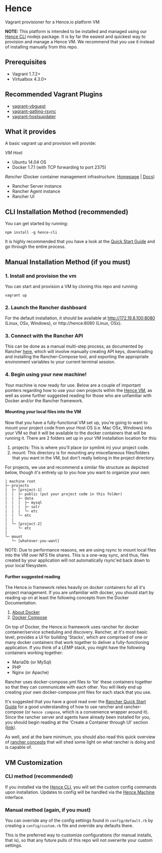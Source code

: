 # Hence
Vagrant provisioner for a Hence.io platform VM

**NOTE:** This platform is intended to be installed and managed using our [Hence CLI](https://github.com/hence-io/cli) nodejs package. It is by far the easiest and quickest way to provision and manage a Hence VM. We recommend that you use it instead of installing manually from this repo.

## Prerequisites
* Vagrant 1.7.2+
* Virtualbox 4.3.0+

## Recommended Vagrant Plugins
* [vagrant-vbguest](https://github.com/dotless-de/vagrant-vbguest)
* [vagrant-gatling-rsync](https://github.com/smerrill/vagrant-gatling-rsync)
* [vagrant-hostsupdater](https://github.com/cogitatio/vagrant-hostsupdater)

## What it provides
A basic vagrant up and provision will provide:

_VM Host_
* Ubuntu 14.04 OS
* Docker 1.7.1 (with TCP forwarding to port 2375)


_Rancher_ (Docker container management infrastructure.  [Homepage](http://rancher.com/rancher/) | [Docs](http://docs.rancher.com/))
* Rancher Server instance
* Rancher Agent instance
* Rancher UI


## CLI Installation Method (recommended)
You can get started by running:

`npm install -g hence-cli`

It is highly recommended that you have a look at the [Quick Start Guide](https://github.com/hence-io/cli#quick-start-guide) and go through the entire process.

## Manual Installation Method (if you must)
### 1. Install and provision the vm
You can start and provision a VM by cloning this repo and running:

`vagrant up`

### 2. Launch the Rancher dashboard
For the default installation, it should be available at http://172.19.8.100:8080 (Linux, OSx, Windows), or http://hence:8080 (Linux, OSx).

### 3. Connect with the Rancher API
This can be done as a manual multi-step process, as documented by Rancher [here](http://docs.rancher.com/rancher/quick-start-guide/#create-a-multi-container-application-using-rancher-compose), which will involve manually creating API keys, downloading and installing the Rancher-Compose tool, and exporting the appropriate environment variables to your current terminal session.

### 4. Begin using your new machine!
Your machine is now ready for use.  Below are a couple of important pointers regarding how to use your own projects within the [Hence VM](https://github.com/hence-io/hence), as well as some further suggested reading for those who are unfamiliar with Docker and/or the Rancher framework.

#### Mounting your local files into the VM
Now that you have a fully-functional VM set up, you're going to want to mount your project code from your Host OS (i.e. Mac OSx, Windows) into your VM so that it will be available to the docker containers that will be running it.  There are 2 folders set up in your VM installation location for this:
1. projects: This is where you'll place (or symlink in) your project code.
2. mount: This directory is for mounting any miscellaneous files/folders that you want in the VM, but don't really belong in the project directory.

For projects, we use and recommend a similar file structure as depicted below, though it's entirely up to you how you want to organize your own:

    | machine root
    ├─ projects
    |  ├─ [project-1]
    |  |  ├─ public (put your project code in this folder)
    |  |  ├─ data
    |  |  |  ├─ mysql
    |  |  |  ├─ solr
    |  |  |  └─ etc
    |  |  └─ etc
    |  |
    |  └─ [project-2]
    |     └─ etc
    |
    └─ mount
       └─ [whatever-you-want]

NOTE: Due to performance reasons, we are using rsync to mount local files into the VM over NFS file shares.  This is a one-way sync, and thus, files created by your application will not automatically rsync'ed back down to your local filesystem.

#### Further suggested reading
The Hence.io framework relies heavily on docker containers for all it's project management. If you are unfamiliar with docker, you should start by reading up on at least the following concepts from the Docker Documentation.
1. [About Docker](http://docs.docker.com/misc/)
2. [Docker Compose](http://docs.docker.com/compose/)

On top of Docker, the Hence.io framework uses rancher for docker container/service scheduling and discovery. Rancher, at it's most basic level, provides a UI for building 'Stacks', which are comprised of one or many docker containers that work together to deliver a fully-functioning application.  If you think of a LEMP stack, you might have the following containers working together:
* MariaDb (or MySql)
* PHP
* Nginx (or Apache)

Rancher uses docker-compose.yml files to 'tie' these containers together so that they can communicate with each other.  You will likely end up creating your own docker-compose.yml files for each stack that you use.

It's suggested that you have a good read over the [Rancher Quick Start Guide](http://docs.rancher.com/rancher/quick-start-guide/) for a good understanding of how to use rancher and rancher-compose (or `hence compose`, which is a convenience wrapper around it). Since the rancher server and agents have already been installed for you, you should begin reading at the 'Create a Container through UI' section ([link](http://docs.rancher.com/rancher/quick-start-guide/#create-a-container-through-ui)).

As well, and at the bare minimum, you should also read this quick overview of [rancher concepts](http://docs.rancher.com/rancher/concepts/) that will shed some light on what rancher is doing and is capable of.

## VM Customization
### CLI method (recommended)
If you installed via the [Hence CLI](https://github.com/hence-io/cli), you will set the custom config commands upon installation.  Updates to config will be handled via the [Hence Machine](https://github.com/hence-io/cli/blob/master/docs/machine.md) interface.

### Manual method (again, if you must)
You can override any of the config settings found in `config/default.rb` by creating a `config/custom.rb` file and override any defaults there.

This is the preferred way to customize configurations (for manual installs, that is), so that any future pulls of this repo will not overwrite your custom settings.
